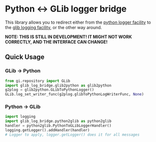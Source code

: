 Python ↔ GLib logger bridge
===========================

This library allows you to redirect either from the [python logger facility][python-logger] to the [glib logging facility][glib-logger], or the other way around.

[python-logger]: https://docs.python.org/3/library/logging.html
[glib-logger]: https://developer.gnome.org/glib/stable/glib-Message-Logging.html

**NOTE: THIS IS STILL IN DEVELOPMENT! IT MIGHT NOT WORK CORRECTLY, AND THE INTERFACE CAN CHANGE!**

Quick Usage
-----------

### GLib → Python
```python
from gi.repository import GLib
import glib_log_bridge.glib2python as glib2python
g2plog = glib2python.GLibToPythonLogger()
GLib.log_set_writer_func(g2plog.glibToPythonLogWriterFunc, None)
```

### Python → GLib
```python
import logging
import glib_log_bridge.python2glib as python2glib
handler = python2glib.PythonToGLibLoggerHandler()
logging.getLogger().addHandler(handler)
# Logger to apply, logger.getLogger() does it for all messages
```

